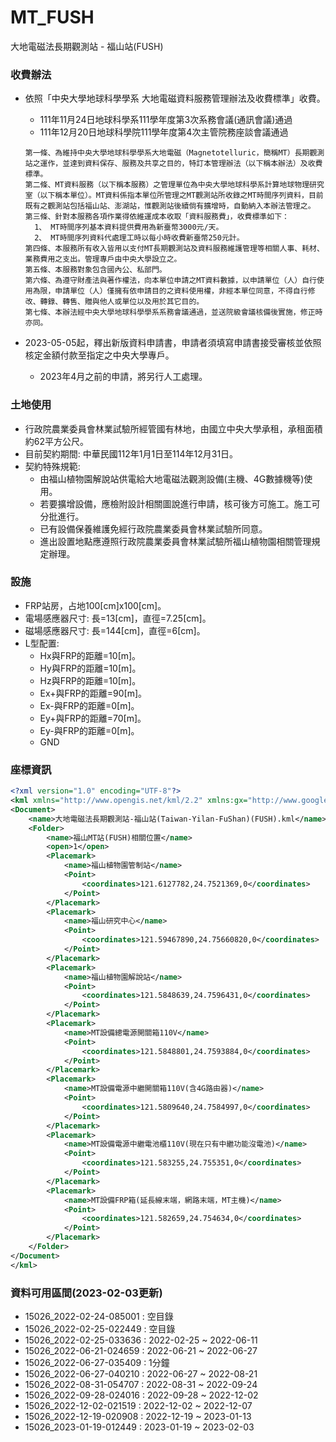 # MT_FUSH
大地電磁法長期觀測站 - 福山站(FUSH)

### 收費辦法
+ 依照「中央大學地球科學學系 大地電磁資料服務管理辦法及收費標準」收費。
  + 111年11月24日地球科學系111學年度第3次系務會議(通訊會議)通過
  + 111年12月20日地球科學院111學年度第4次主管院務座談會議通過
  ```
  第一條、為維持中央大學地球科學學系大地電磁（Magnetotelluric，簡稱MT）長期觀測站之運作，並達到資料保存、服務及共享之目的，特訂本管理辦法（以下稱本辦法）及收費標準。  
  第二條、MT資料服務（以下稱本服務）之管理單位為中央大學地球科學系計算地球物理研究室（以下稱本單位）。MT資料係指本單位所管理之MT觀測站所收錄之MT時間序列資料，目前既有之觀測站包括福山站、澎湖站，惟觀測站後續倘有擴增時，自動納入本辦法管理之。
  第三條、針對本服務各項作業得依維運成本收取「資料服務費」，收費標準如下：
    1、 MT時間序列基本資料提供費用為新臺幣3000元/天。
    2、 MT時間序列資料代處理工時以每小時收費新臺幣250元計。
  第四條、本服務所有收入皆用以支付MT長期觀測站及資料服務維護管理等相關人事、耗材、業務費用之支出。管理專戶由中央大學設立之。
  第五條、本服務對象包含國內公、私部門。
  第六條、為遵守財產法與著作權法，向本單位申請之MT資料數據，以申請單位（人）自行使用為限，申請單位（人）僅擁有依申請目的之資料使用權，非經本單位同意，不得自行修改、轉錄、轉售、贈與他人或單位以及用於其它目的。
  第七條、本辦法經中央大學地球科學學系系務會議通過，並送院級會議核備後實施，修正時亦同。
  ```
  
+ 2023-05-05起，釋出新版資料申請書，申請者須填寫申請書接受審核並依照核定金額付款至指定之中央大學專戶。
  + 2023年4月之前的申請，將另行人工處理。
### 土地使用
+ 行政院農業委員會林業試驗所經管國有林地，由國立中央大學承租，承租面積約62平方公尺。
+ 目前契約期間: 中華民國112年1月1日至114年12月31日。
+ 契約特殊規範: 
  + 由福山植物園解說站供電給大地電磁法觀測設備(主機、4G數據機等)使用。
  + 若要擴增設備，應檢附設計相關圖說進行申請，核可後方可施工。施工可分批進行。
  + 已有設備保養維護免經行政院農業委員會林業試驗所同意。
  + 進出設置地點應遵照行政院農業委員會林業試驗所福山植物園相關管理規定辦理。
  
### 設施
+ FRP站房，占地100[cm]x100[cm]。
+ 電場感應器尺寸: 長=13[cm]，直徑=7.25[cm]。
+ 磁場感應器尺寸: 長=144[cm]，直徑=6[cm]。
+ L型配置:
  + Hx與FRP的距離=10[m]。
  + Hy與FRP的距離=10[m]。
  + Hz與FRP的距離=10[m]。
  + Ex+與FRP的距離=90[m]。
  + Ex-與FRP的距離=0[m]。
  + Ey+與FRP的距離=70[m]。
  + Ey-與FRP的距離=0[m]。
  + GND

### 座標資訊
```xml 
<?xml version="1.0" encoding="UTF-8"?>
<kml xmlns="http://www.opengis.net/kml/2.2" xmlns:gx="http://www.google.com/kml/ext/2.2" xmlns:kml="http://www.opengis.net/kml/2.2" xmlns:atom="http://www.w3.org/2005/Atom">
<Document>
	<name>大地電磁法長期觀測站-福山站(Taiwan-Yilan-FuShan)(FUSH).kml</name>
	<Folder>
		<name>福山MT站(FUSH)相關位置</name>
		<open>1</open>		
		<Placemark>
			<name>福山植物園管制站</name>
			<Point>
				<coordinates>121.6127782,24.7521369,0</coordinates>
			</Point>
		</Placemark>
		<Placemark>
			<name>福山研究中心</name>
			<Point>
				<coordinates>121.59467890,24.75660820,0</coordinates>
			</Point>
		</Placemark>	
		<Placemark>
			<name>福山植物園解說站</name>
			<Point>
				<coordinates>121.5848639,24.7596431,0</coordinates>
			</Point>
		</Placemark>
		<Placemark>
			<name>MT設備總電源開關箱110V</name>
			<Point>
				<coordinates>121.5848801,24.7593884,0</coordinates>
			</Point>
		</Placemark>
		<Placemark>
			<name>MT設備電源中繼開關箱110V(含4G路由器)</name>
			<Point>
				<coordinates>121.5809640,24.7584997,0</coordinates>
			</Point>
		</Placemark>
		<Placemark>
			<name>MT設備電源中繼電池櫃110V(現在只有中繼功能沒電池)</name>
			<Point>
				<coordinates>121.583255,24.755351,0</coordinates>
			</Point>
		</Placemark>
		<Placemark>
			<name>MT設備FRP箱(延長線末端，網路末端，MT主機)</name>
			<Point>
				<coordinates>121.582659,24.754634,0</coordinates>
			</Point>
		</Placemark>		
	</Folder>	
</Document>
</kml>
```

### 資料可用區間(2023-02-03更新)
+ 15026_2022-02-24-085001 : 空目錄
+ 15026_2022-02-25-022449 : 空目錄
+ 15026_2022-02-25-033636 : 2022-02-25 ~ 2022-06-11
+ 15026_2022-06-21-024659 : 2022-06-21 ~ 2022-06-27
+ 15026_2022-06-27-035409 : 1分鐘
+ 15026_2022-06-27-040210 : 2022-06-27 ~ 2022-08-21
+ 15026_2022-08-31-054707 : 2022-08-31 ~ 2022-09-24
+ 15026_2022-09-28-024016 : 2022-09-28 ~ 2022-12-02
+ 15026_2022-12-02-021519 : 2022-12-02 ~ 2022-12-07
+ 15026_2022-12-19-020908 : 2022-12-19 ~ 2023-01-13
+ 15026_2023-01-19-012449 : 2023-01-19 ~ 2023-02-03
